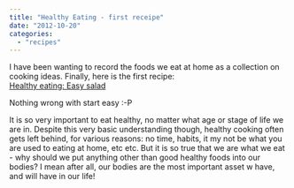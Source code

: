 ```yaml
---
title: "Healthy Eating - first receipe"
date: "2012-10-20"
categories: 
  - "recipes"
---
```


I have been wanting to record the foods we eat at home as a collection on cooking ideas. Finally, here is the first recipe:  
[Healthy eating: Easy salad](https://www.evernote.com/shard/s230//sh/e83c2b4f-c58c-463c-8bb9-fbd0873085c7/14a3e8904781c3296842a16cbae7d0ad)

Nothing wrong with start easy :-P

It is so very important to eat healthy, no matter what age or stage of life we are in. Despite this very basic understanding though, healthy cooking often gets left behind, for various reasons: no time, habits, it my not be what you are used to eating at home, etc etc. But it is so true that we are what we eat - why should we put anything other than good healthy foods into our bodies? I mean after all, our bodies are the most important asset w have, and will have in our life!
